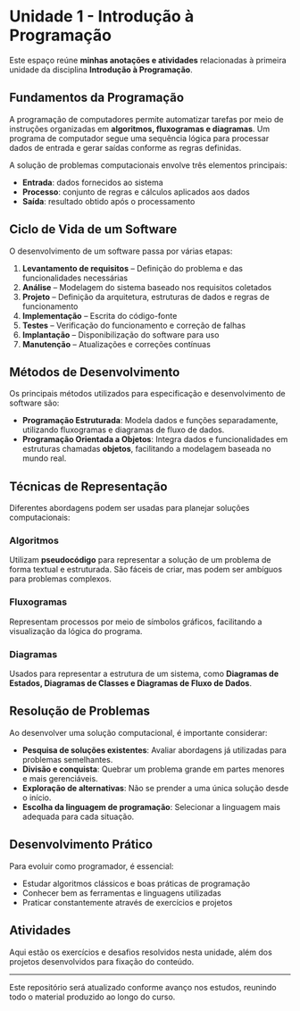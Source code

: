 # Unidade 1 - Introdução à Programação

Este espaço reúne **minhas anotações e atividades** relacionadas à primeira unidade da disciplina **Introdução à Programação**.

## Fundamentos da Programação

A programação de computadores permite automatizar tarefas por meio de instruções organizadas em **algoritmos, fluxogramas e diagramas**. Um programa de computador segue uma sequência lógica para processar dados de entrada e gerar saídas conforme as regras definidas.

A solução de problemas computacionais envolve três elementos principais:
- **Entrada**: dados fornecidos ao sistema
- **Processo**: conjunto de regras e cálculos aplicados aos dados
- **Saída**: resultado obtido após o processamento

## Ciclo de Vida de um Software

O desenvolvimento de um software passa por várias etapas:
1. **Levantamento de requisitos** – Definição do problema e das funcionalidades necessárias
2. **Análise** – Modelagem do sistema baseado nos requisitos coletados
3. **Projeto** – Definição da arquitetura, estruturas de dados e regras de funcionamento
4. **Implementação** – Escrita do código-fonte
5. **Testes** – Verificação do funcionamento e correção de falhas
6. **Implantação** – Disponibilização do software para uso
7. **Manutenção** – Atualizações e correções contínuas

## Métodos de Desenvolvimento

Os principais métodos utilizados para especificação e desenvolvimento de software são:
- **Programação Estruturada**: Modela dados e funções separadamente, utilizando fluxogramas e diagramas de fluxo de dados.
- **Programação Orientada a Objetos**: Integra dados e funcionalidades em estruturas chamadas **objetos**, facilitando a modelagem baseada no mundo real.

## Técnicas de Representação

Diferentes abordagens podem ser usadas para planejar soluções computacionais:

### **Algoritmos**
Utilizam **pseudocódigo** para representar a solução de um problema de forma textual e estruturada. São fáceis de criar, mas podem ser ambíguos para problemas complexos.

### **Fluxogramas**
Representam processos por meio de símbolos gráficos, facilitando a visualização da lógica do programa.

### **Diagramas**
Usados para representar a estrutura de um sistema, como **Diagramas de Estados, Diagramas de Classes e Diagramas de Fluxo de Dados**.

## Resolução de Problemas

Ao desenvolver uma solução computacional, é importante considerar:
- **Pesquisa de soluções existentes**: Avaliar abordagens já utilizadas para problemas semelhantes.
- **Divisão e conquista**: Quebrar um problema grande em partes menores e mais gerenciáveis.
- **Exploração de alternativas**: Não se prender a uma única solução desde o início.
- **Escolha da linguagem de programação**: Selecionar a linguagem mais adequada para cada situação.

## Desenvolvimento Prático

Para evoluir como programador, é essencial:
- Estudar algoritmos clássicos e boas práticas de programação
- Conhecer bem as ferramentas e linguagens utilizadas
- Praticar constantemente através de exercícios e projetos

## Atividades

Aqui estão os exercícios e desafios resolvidos nesta unidade, além dos projetos desenvolvidos para fixação do conteúdo.

---

Este repositório será atualizado conforme avanço nos estudos, reunindo todo o material produzido ao longo do curso.

